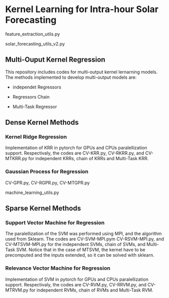 # Kernel Learning for Intra-hour Solar Forecasting

feature_extraction_utils.py

solar_forecasting_utils_v2.py

## Multi-Ouput Kernel Regression

This repository includes codes for multi-output kernel lernarning models. The methods implemented to develop multi-output models are:

* independet Regressors

* Regressors Chain 

* Multi-Task Regressor

## Dense Kernel Methods

### Kernel Ridge Regression

Implementation of KRR in pytorch for GPUs and CPUs paralellization support. Respectivaly, the codes are CV-KRR.py, CV-RKRR.py, and CV-MTKRR.py for independent KRRs, chain of KRRs and Multi-Task KRR.

### Gaussian Process for Regression

CV-GPR.py, CV-RGPR.py, CV-MTGPR.py


machine_learning_utils.py

## Sparse Kernel Methods

### Support Vector Machine for Regression

The paralellization of the SVM was performed using MPI, and the algorithm used from Sklearn. The codes are CV-SVM-MPI.pym CV-RSVM-MPI.py, and CV-MTSVM-MPI.py for the independent SVMs, chain of SVMs, and Multi-Task SVM. Notice that in the case of MTSVM, the kernel have to be precomputed and the inputs extended, so it can be solved with sklearn.

### Relevance Vector Machine for Regression

Implementation of SVM in pytorch for GPUs and CPUs paralellization support. Respectivaly, the codes are CV-RVM.py, CV-RRVM.py, and CV-MTRVM.py for independent RVMs, chain of RVMs and Multi-Task RVM.
